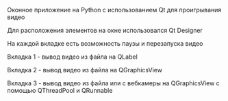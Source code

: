 Оконное приложение на Python с использованием Qt для проигрывания видео

Для расположения элементов на окне использовался Qt Designer

На каждой вкладке есть возможность паузы и перезапуска видео


 
Вкладка 1 - вывод видео из файла на QLabel

Вкладка 2 - вывод видео из файла на QGraphicsView

Вкладка 3 - вывод видео из файла или с вебкамеры на QGraphicsView с помощью QThreadPool и QRunnable
